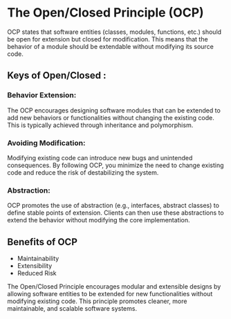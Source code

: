 # The Open/Closed Principle (OCP) 
OCP states that software entities (classes, modules, functions, etc.) should be open for extension but closed for modification. This means that the behavior of a module should be extendable without modifying its source code.

## Keys of Open/Closed :

### Behavior Extension: 
The OCP encourages designing software modules that can be extended to add new behaviors or functionalities without changing the existing code. This is typically achieved through inheritance and polymorphism.

### Avoiding Modification: 
Modifying existing code can introduce new bugs and unintended consequences. By following OCP, you minimize the need to change existing code and reduce the risk of destabilizing the system.

### Abstraction: 
OCP promotes the use of abstraction (e.g., interfaces, abstract classes) to define stable points of extension. Clients can then use these abstractions to extend the behavior without modifying the core implementation.

## Benefits of OCP
- Maintainability 
- Extensibility
- Reduced Risk 


The Open/Closed Principle encourages modular and extensible designs by allowing software entities to be extended for new functionalities without modifying existing code. This principle promotes cleaner, more maintainable, and scalable software systems.
